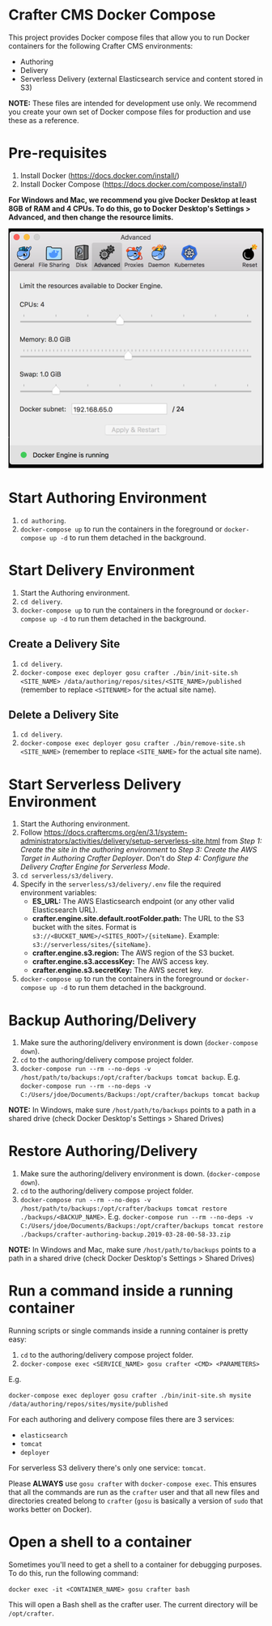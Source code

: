 # Crafter CMS Docker Compose

This project provides Docker compose files that allow you to run Docker containers for the following Crafter CMS 
environments:

* Authoring
* Delivery
* Serverless Delivery (external Elasticsearch service and content stored in S3)

**NOTE:** These files are intended for development use only. We recommend you create your own set of Docker compose
files for production and use these as a reference.

# Pre-requisites

1. Install Docker (https://docs.docker.com/install/)
2. Install Docker Compose (https://docs.docker.com/compose/install/)

**For Windows and Mac, we recommend you give Docker Desktop at least 8GB of RAM and 4 CPUs. To do this, go to Docker 
Desktop's Settings > Advanced, and then change the resource limits.**

![Docker Advanced Settings](docker-advanced-settings.png)

# Start Authoring Environment

1. `cd authoring`.
2. `docker-compose up` to run the containers in the foreground or `docker-compose up -d` to run them detached in the 
background.

# Start Delivery Environment

1. Start the Authoring environment.
2. `cd delivery`.
3. `docker-compose up` to run the containers in the foreground or `docker-compose up -d` to run them detached in the 
background.

## Create a Delivery Site

1. `cd delivery`.
2. `docker-compose exec deployer gosu crafter ./bin/init-site.sh <SITE_NAME> /data/authoring/repos/sites/<SITE_NAME>/published` 
(remember to replace `<SITENAME>` for the actual site name).

## Delete a Delivery Site

1. `cd delivery`.
2. `docker-compose exec deployer gosu crafter ./bin/remove-site.sh <SITE_NAME>` (remember to replace `<SITE_NAME>` for 
the actual site name).

# Start Serverless Delivery Environment

1. Start the Authoring environment.
2. Follow https://docs.craftercms.org/en/3.1/system-administrators/activities/delivery/setup-serverless-site.html from
*Step 1: Create the site in the authoring environment* to *Step 3: Create the AWS Target in Authoring Crafter Deployer*.
Don't do *Step 4: Configure the Delivery Crafter Engine for Serverless Mode*.
3. `cd serverless/s3/delivery`.
4. Specify in the `serverless/s3/delivery/.env` file the required environment variables: 
   - **ES_URL:** The AWS Elasticsearch endpoint (or any other valid Elasticsearch URL).
   - **crafter.engine.site.default.rootFolder.path:** The URL to the S3 bucket with the sites. Format is 
     `s3://<BUCKET_NAME>/<SITES_ROOT>/{siteName}`. Example: `s3://serverless/sites/{siteName}`.
   - **crafter.engine.s3.region:** The AWS region of the S3 bucket.
   - **crafter.engine.s3.accessKey:** The AWS access key.
   - **crafter.engine.s3.secretKey:** The AWS secret key.
5. `docker-compose up` to run the containers in the foreground or `docker-compose up -d` to run them detached in the 
background.

# Backup Authoring/Delivery

1. Make sure the authoring/delivery environment is down (`docker-compose down`).
2. `cd` to the authoring/delivery compose project folder.
3. `docker-compose run --rm --no-deps -v /host/path/to/backups:/opt/crafter/backups tomcat backup`. E.g.
`docker-compose run --rm --no-deps -v C:/Users/jdoe/Documents/Backups:/opt/crafter/backups tomcat backup`

**NOTE:** In Windows, make sure `/host/path/to/backups` points to a path in a shared drive (check Docker Desktop's 
Settings > Shared Drives)

# Restore Authoring/Delivery

1. Make sure the authoring/delivery environment is down. (`docker-compose down`).
2. `cd` to the authoring/delivery compose project folder.
3. `docker-compose run --rm --no-deps -v /host/path/to/backups:/opt/crafter/backups tomcat restore ./backups/<BACKUP_NAME>`.
E.g. `docker-compose run --rm --no-deps -v C:/Users/jdoe/Documents/Backups:/opt/crafter/backups tomcat restore ./backups/crafter-authoring-backup.2019-03-28-00-58-33.zip`

**NOTE:** In Windows and Mac, make sure `/host/path/to/backups` points to a path in a shared drive (check Docker 
Desktop's Settings > Shared Drives)

# Run a command inside a running container

Running scripts or single commands inside a running container is pretty easy:

1. `cd` to the authoring/delivery compose project folder.
2. `docker-compose exec <SERVICE_NAME> gosu crafter <CMD> <PARAMETERS>`

E.g.

`docker-compose exec deployer gosu crafter ./bin/init-site.sh mysite /data/authoring/repos/sites/mysite/published`

For each authoring and delivery compose files there are 3 services:

- `elasticsearch`
- `tomcat`
- `deployer`

For serverless S3 delivery there's only one service: `tomcat`.

Please **ALWAYS** use `gosu crafter` with `docker-compose exec`. This ensures that all the commands are run as the 
`crafter` user and that all new files and directories created belong to `crafter` (`gosu` is basically a version
of `sudo` that works better on Docker).

# Open a shell to a container

Sometimes you'll need to get a shell to a container for debugging purposes. To do this, run the following command:

`docker exec -it <CONTAINER_NAME> gosu crafter bash`

This will open a Bash shell as the crafter user. The current directory will be `/opt/crafter`.
